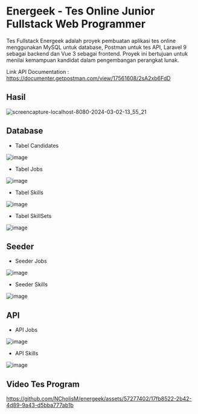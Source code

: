 # Energeek - Tes Online Junior Fullstack Web Programmer
 
Tes Fullstack Energeek adalah proyek pembuatan aplikasi tes online menggunakan MySQL untuk database, Postman untuk tes API, Laravel 9 sebagai backend dan Vue 3 sebagai frontend. Proyek ini bertujuan untuk menilai kemampuan kandidat dalam pengembangan perangkat lunak.

Link API Documentation : https://documenter.getpostman.com/view/17561608/2sA2xb6FdD

## Hasil
![screencapture-localhost-8080-2024-03-02-13_55_21](https://github.com/NCholisM/energeek/assets/57277402/d29c1ce9-1cd7-4a3b-b663-6b9a70297c0a)

## Database
- Tabel Candidates

![image](https://github.com/NCholisM/energeek/assets/57277402/47abe276-f78e-4886-b6cd-a653cda54159)
- Tabel Jobs

![image](https://github.com/NCholisM/energeek/assets/57277402/3fbf82ae-df9e-407e-8e09-3affb2cebe09)
- Tabel Skills

![image](https://github.com/NCholisM/energeek/assets/57277402/490e132d-b7e5-477f-9d23-1eb738a84e0c)
- Tabel SkillSets

![image](https://github.com/NCholisM/energeek/assets/57277402/4e550b50-4bf7-44f1-bd6b-9a18009876be)

## Seeder
- Seeder Jobs

![image](https://github.com/NCholisM/energeek/assets/57277402/dd63f542-07ca-4bca-ac64-088b72905bcd)

- Seeder Skills

![image](https://github.com/NCholisM/energeek/assets/57277402/fec121d0-41cb-4072-8893-82f1489d9824)

## API
- API Jobs

![image](https://github.com/NCholisM/energeek/assets/57277402/76f90826-cc39-460b-afb6-a9d34e41d014)

- API Skills

![image](https://github.com/NCholisM/energeek/assets/57277402/51b400aa-1ac3-43d9-8d79-7ae85ab4262d)

## Video Tes Program

https://github.com/NCholisM/energeek/assets/57277402/17fb8522-2b42-4d89-9a43-d5bba777ab1b



